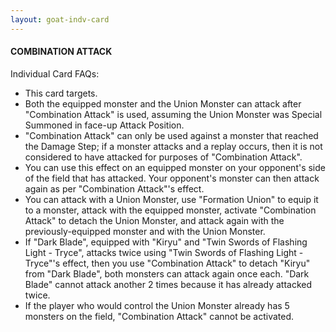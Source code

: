 ```yaml
---
layout: goat-indv-card
---
```


#### COMBINATION ATTACK

Individual Card FAQs:

*   This card targets.
*   Both the equipped monster and the Union Monster can attack after "Combination Attack" is used, assuming the Union Monster was Special Summoned in face-up Attack Position.
*   "Combination Attack" can only be used against a monster that reached the Damage Step; if a monster attacks and a replay occurs, then it is not considered to have attacked for purposes of "Combination Attack".
*   You can use this effect on an equipped monster on your opponent's side of the field that has attacked. Your opponent's monster can then attack again as per "Combination Attack"'s effect.
*   You can attack with a Union Monster, use "Formation Union" to equip it to a monster, attack with the equipped monster, activate "Combination Attack" to detach the Union Monster, and attack again with the previously-equipped monster and with the Union Monster.
*   If "Dark Blade", equipped with "Kiryu" and "Twin Swords of Flashing Light - Tryce", attacks twice using "Twin Swords of Flashing Light - Tryce"'s effect, then you use "Combination Attack" to detach "Kiryu" from "Dark Blade", both monsters can attack again once each. "Dark Blade" cannot attack another 2 times because it has already attacked twice.
*   If the player who would control the Union Monster already has 5 monsters on the field, "Combination Attack" cannot be activated.